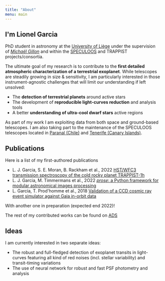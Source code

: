 ```yaml
---
title: "About"
menu: main
---
```


## I'm Lionel Garcia

PhD student in astronomy at the [University of Liège](https://www.uliege.be) under the supervision of [*Michaël Gillon*](https://www.uliege.be/cms/c_9054334/fr/repertoire?uid=u193465) and within the [SPECULOOS](https://www.speculoos.uliege.be) and TRAPPIST projects/consortia.

The ultimate goal of my research is to contribute to the **first detailed atmospheric characterization of a terrestrial exoplanet**. While telescopes are steadily growing in size & sensitivity, I am particularly interested in those instrument-agnostic challenges that will limit our understanding if left unsolved:
- The **detection of terrestrial planets** around active stars
- The development of **reproducible light-curves reduction** and analysis tools
- A better **understanding of ultra-cool dwarf stars** active regions

As part of my work I am exploiting data from both space and ground-based telescopes. I am also taking part to the maintenance of the SPECULOOS telescopes located in [Paranal (Chile)](https://en.wikipedia.org/wiki/Paranal_Observatory) and [Tenerife (Canary Islands)](https://en.wikipedia.org/wiki/Teide_Observatory).
## Publications

Here is a list of my first-authored publications
-  L. J. Garcia, S. E. Moran, B. Rackham et al., 2O22  [HST/WFC3 transmission spectroscopy of the cold rocky planet TRAPPIST-1h](https://ui.adsabs.harvard.edu/abs/2022arXiv220313698G/abstract)
-  L. J. Garcia, M. Timmermans  et al., 2O22  [*prose*: a Python framework for modular astronomical images processing ](https://ui.adsabs.harvard.edu/abs/2022arXiv220313698G/abstract)
- L. Garcia, T. Prod'homme et al., 2018 [Validation of a CCD cosmic ray event simulator against Gaia in-orbit data](https://ui.adsabs.harvard.edu/abs/2018SPIE10709E..19G/abstract)

With another one in preparation (expected end 2022)!

The rest of my contributed works can be found on [ADS](https://ui.adsabs.harvard.edu/search/filter_database_fq_database=AND&filter_database_fq_database=database%3A%22astronomy%22&fq=%7B!type%3Daqp%20v%3D%24fq_database%7D&fq_database=(database%3A%22astronomy%22)&q=orcid%3A%220000-0002-4296-2246%22&sort=date%20desc%2C%20bibcode%20desc&p_=0)

## Ideas

I am currently interested in two separate ideas:
- The robust and full-fledged detection of exoplanet transits in light-curves featuring all kind of red noises (incl. stellar variability) and transit-timing variations
- The use of neural network for robust and fast PSF photometry and analysis